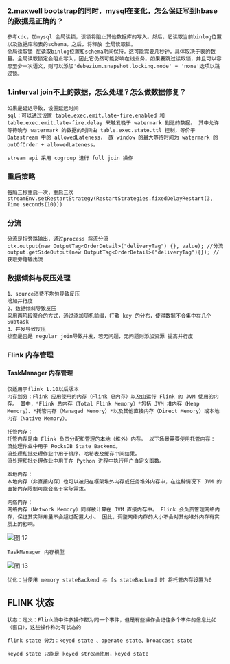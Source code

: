 ### 2.maxwell bootstrap的同时，mysql在变化，怎么保证写到hbase的数据是正确的？
    参考cdc，加mysql 全局读锁，该锁将阻止其他数据库的写入。然后，它读取当前binlog位置以及数据库和表的schema。之后，将释放 全局读取锁。
    全局读取锁 在读取binlog位置和schema期间保持。这可能需要几秒钟，具体取决于表的数量。全局读取锁定会阻止写入，因此它仍然可能影响在线业务。如果要跳过读取锁，并且可以容忍至少一次语义，则可以添加'debezium.snapshot.locking.mode' = 'none'选项以跳过锁。

### 1.interval join不上的数据，怎么处理？怎么做数据修复？

    如果是延迟导致，设置延迟时间
    sql：可以通过设置 table.exec.emit.late-fire.enabled 和 table.exec.emit.late-fire.delay 来触发晚于 watermark 到达的数据。 其中允许等待晚与 watermark 的数据的时间由 table.exec.state.ttl 控制，等价于 Datastream 中的 allowedLateness， 故 window 的最大等待时间为 watermark 的 outOfOrder + allowedLateness。

    stream api 采用 cogroup 进行 full join 操作

### 重启策略

    每隔三秒重启一次，重启三次
    streamEnv.setRestartStrategy(RestartStrategies.fixedDelayRestart(3, Time.seconds(10)))

### 分流

    分流是指旁路输出，通过process 将流分流
    ctx.output(new OutputTag<OrderDetail>("deliveryTag") {}, value); //分流
    output.getSideOutput(new OutputTag<OrderDetail>("deliveryTag"){}); //获取旁路输出流

### 数据倾斜与反压处理

    1、source消费不均匀导致反压
    增加并行度
    2、数据倾斜导致反压
    采用两阶段聚合的方式，通过添加随机前缀，打散 key 的分布，使得数据不会集中在几个 Subtask
    3、并发导致反压
    排查是否是 regular join导致并发，若无问题，无问题则添加资源 提高并行度

### Flink 内存管理

#### TaskManager 内存管理

    仅适用于flink 1.10以后版本
    内存划分：Flink 应用使用的内存（Flink 总内存）以及由运行 Flink 的 JVM 使用的内存。 其中，*Flink 总内存（Total Flink Memory）*包括 JVM 堆内存（Heap Memory）、*托管内存（Managed Memory）*以及其他直接内存（Direct Memory）或本地内存（Native Memory）。

    托管内存：
    托管内存是由 Flink 负责分配和管理的本地（堆外）内存。 以下场景需要使用托管内存：
    流处理作业中用于 RocksDB State Backend。
    流处理和批处理作业中用于排序、哈希表及缓存中间结果。
    流处理和批处理作业中用于在 Python 进程中执行用户自定义函数。

    本地内存：
    本地内存（非直接内存）也可以被归在框架堆外内存或任务堆外内存中，在这种情况下 JVM 的直接内存限制可能会高于实际需求。

    网络内存：
    网络内存（Network Memory）同样被计算在 JVM 直接内存中。 Flink 会负责管理网络内存，保证其实际用量不会超过配置大小。 因此，调整网络内存的大小不会对其他堆外内存有实质上的影响。

![图 12](../../../images/3de31b0d7580fb0bfc65857f11001dc1c59943109243c46157496bd377e34c97.png)  

    TaskManager 内存模型

![图 13](../../../images/53c25b5e77548c73e9b2b26542e0e2cea8ea574b12b4d7ce964711bc66c0fb47.png)  

    优化：当使用 memory stateBackend 与 fs stateBackend 时 将托管内存设置为0

## FLINK 状态

    状态：定义：Flink流中许多操作都为同一个事件，但是有些操作会记住多个事件的信息比如（窗口），这些操作称为有状态的

    flink state 分为：keyed state 、operate state、broadcast state

    keyed state 只能是 keyed stream使用，keyed state